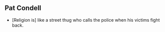 Pat Condell
-----------

* [Religion is] like a street thug who calls the police when his victims fight back.
